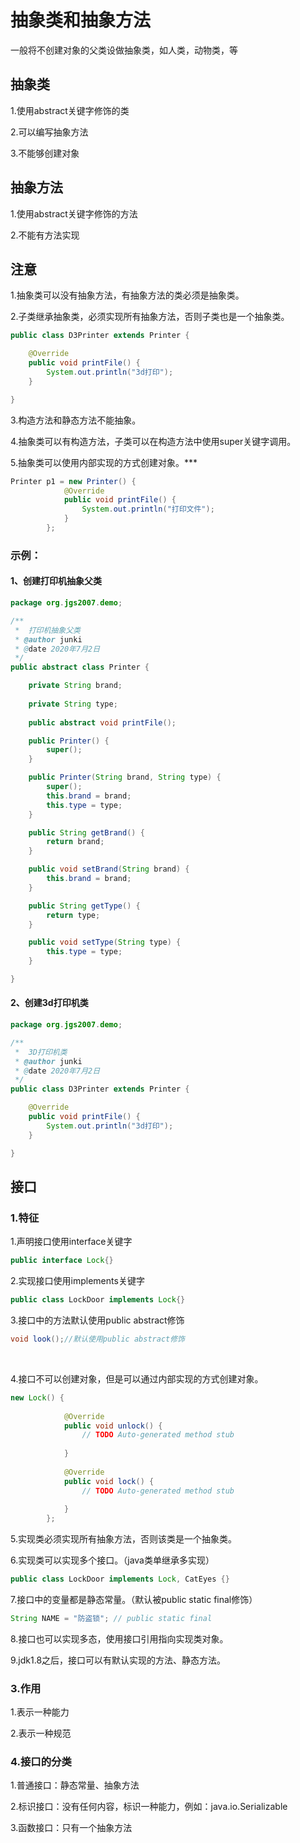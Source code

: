 # 抽象类和抽象方法

一般将不创建对象的父类设做抽象类，如人类，动物类，等



## 抽象类

1.使用abstract关键字修饰的类

2.可以编写抽象方法

3.不能够创建对象





## 抽象方法

1.使用abstract关键字修饰的方法

2.不能有方法实现







## 注意

1.抽象类可以没有抽象方法，有抽象方法的类必须是抽象类。





2.子类继承抽象类，必须实现所有抽象方法，否则子类也是一个抽象类。

```java
public class D3Printer extends Printer {

	@Override
	public void printFile() {
		System.out.println("3d打印");
	}

}
```



3.构造方法和静态方法不能抽象。	





4.抽象类可以有构造方法，子类可以在构造方法中使用super关键字调用。





5.抽象类可以使用内部实现的方式创建对象。***

```java
Printer p1 = new Printer() {
			@Override
			public void printFile() {
				System.out.println("打印文件");
			}
		};
```





### 示例：

#### 1、创建打印机抽象父类

```java
package org.jgs2007.demo;

/**
 * 	打印机抽象父类
 * @author junki
 * @date 2020年7月2日
 */
public abstract class Printer {

	private String brand;
	
	private String type;
	
	public abstract void printFile();

	public Printer() {
		super();
	}

	public Printer(String brand, String type) {
		super();
		this.brand = brand;
		this.type = type;
	}

	public String getBrand() {
		return brand;
	}

	public void setBrand(String brand) {
		this.brand = brand;
	}

	public String getType() {
		return type;
	}

	public void setType(String type) {
		this.type = type;
	}

}

```

#### 2、创建3d打印机类

```java
package org.jgs2007.demo;

/**
 *  3D打印机类
 * @author junki
 * @date 2020年7月2日
 */
public class D3Printer extends Printer {

	@Override
	public void printFile() {
		System.out.println("3d打印");
	}

}

```



## 接口

### 1.特征



1.声明接口使用interface关键字

```java
public interface Lock{}
```





2.实现接口使用implements关键字

```java
public class LockDoor implements Lock{}
```



3.接口中的方法默认使用public abstract修饰

```java
void look();//默认使用public abstract修饰
```

​	

4.接口不可以创建对象，但是可以通过内部实现的方式创建对象。

```java
new Lock() {
			
			@Override
			public void unlock() {
				// TODO Auto-generated method stub
				
			}
			
			@Override
			public void lock() {
				// TODO Auto-generated method stub
				
			}
		};
```



5.实现类必须实现所有抽象方法，否则该类是一个抽象类。





6.实现类可以实现多个接口。（java类单继承多实现）

```java
public class LockDoor implements Lock, CatEyes {}
```





7.接口中的变量都是静态常量。（默认被public static final修饰）	



```java
String NAME = "防盗锁"; // public static final 
```

8.接口也可以实现多态，使用接口引用指向实现类对象。

9.jdk1.8之后，接口可以有默认实现的方法、静态方法。

### 3.作用



1.表示一种能力

2.表示一种规范







### 4.接口的分类

1.普通接口：静态常量、抽象方法

2.标识接口：没有任何内容，标识一种能力，例如：java.io.Serializable

3.函数接口：只有一个抽象方法